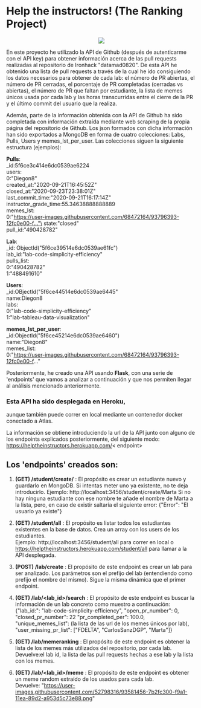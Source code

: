 # Help the instructors! (The Ranking Project)

<p align="center">
  <img src="https://encrypted-tbn0.gstatic.com/images?q=tbn%3AANd9GcSKGcxVkIwmU7eOyh27S0Jre8LHj3Morb1hTg&usqp=CAU">
</p>

En este proyecto he utilizado la API de Github (después de autenticarme con el API key) para obtener información acerca de las pull requests realizadas al repositorio de Ironhack "datamad0820".
De esta API he obtenido una lista de pull requests a través de la cual he ido consiguiendo los datos necesarios para obtener de cada lab:
el número de PR abiertas, el número de PR cerradas, el porcentaje de PR completadas (cerradas vs abiertas), el número de PR que faltan por estudiante, la lista de memes únicos usada por cada lab y las horas transcurridas entre el cierre de la PR y el último commit del usuario que la realiza. 

Además, parte de la información obtenida con la API de Github ha sido completada con información extraída mediante web scraping de la propia página del repositorio de Github. Los json formados con dicha información han sido exportados a MongoDB en forma de cuatro colecciones: Labs, Pulls, Users y memes_lst_per_user.
Las colecciones siguen la siguiente estructura (ejemplos):


**Pulls**:\
_id:5f6ce3c414e6dc0539ae6224\
users:\
0:"Diegon8"\
created_at:"2020-09-21T16:45:52Z"\
closed_at:"2020-09-23T23:38:01Z"\
last_commit_time:"2020-09-21T16:17:14Z"\
instructor_grade_time:55.34638888888889\
memes_lst:\
0:"https://user-images.githubusercontent.com/68472164/93796393-12fc0e00-f..."\
state:"closed"\
pull_id:"490428782"

**Lab**:\
_id: ObjectId("5f6ce39514e6dc0539ae61fc")\
lab_id:"lab-code-simplicity-efficiency"\
pulls_list:\
0:"490428782"\
1:"488491610"

**Users**:\
_id:OBjectId("5f6ce44514e6dc0539ae6445"\
name:Diegon8\
labs:\
0:"lab-code-simplicity-efficiency"\
1:"lab-tableau-data-visualization"

**memes_lst_per_user**:\
_id:ObjectId("5f6ce45214e6dc0539ae6460")\
name:"Diegon8"\
memes_list:\
0:"https://user-images.githubusercontent.com/68472164/93796393-12fc0e00-f..."



Posteriormente, he creado una API usando **Flask**, con una serie de 'endpoints' que vamos a analizar a continuación y que nos permiten llegar al análisis mencionado anteriormente.

### Esta API ha sido desplegada en Heroku,
 aunque también puede correr en local mediante un contenedor docker conectado a Atlas.

La información se obtiene introduciendo la url de la API junto con alguno de los endpoints explicados posteriormente, del siguiente modo:
https://helptheinstructors.herokuapp.com/< endpoint>


## Los 'endpoints' creados son:

1. **(GET) /student/create/<studentname>** : El propósito es crear un estudiante nuevo y guardarlo en MongoDB. Si intentas meter uno ya existente, no te deja introducirlo.
 Ejemplo: 
  http://localhost:3456/student/create/Marta
  Si no hay ninguna estudiante con ese nombre te añade el nombre de Marta a la lista, pero, en caso de existir saltaría el siguiente error:
  {"Error": "El usuario ya existe"}
 
2. **(GET) /student/all** : El propósito es listar todos los estudiantes existentes en la base de datos. Crea un array con los users de los estudiantes.\
Ejemplo: 
  http://localhost:3456/student/all  para correr en local o 
  https://helptheinstructors.herokuapp.com/student/all para llamar a la API desplegada.
  
3. **(POST) /lab/create** : El propósito de este endpoint es crear un lab para ser analizado. Los parámetros son el prefijo del lab (entendiendo como prefijo el nombre del mismo). Sigue la misma dinámica que el primer endpoint.

4. **(GET) /lab/<lab_id>/search** : El propósito de este endpoint es buscar la información de un lab concreto como muestro a continuación:\
{"lab_id:": "lab-code-simplicity-efficiency", "open_pr_number": 0, "closed_pr_number": 22 "pr_completed_per": 100.0, "unique_memes_list": (la lista de las url de los memes únicos por lab), "user_missing_pr_list": ["FDELTA", "CarlosSanzDGP", "Marta"]}
 
5. **(GET) /lab/memeranking** : El propósito de este endpoint es obtener la lista de los memes más utilizados del repositorio, por cada lab.\
Devuelve:el lab id, la lista de las pull requests hechas a ese lab y la lista con los memes.

6. **(GET) /lab/<lab_id>/meme** : El propósito de este endpoint es obtener un meme random extraído de los usados para cada lab.\
Devuelve:
"https://user-images.githubusercontent.com/52798316/93581456-7b2fc300-f9a1-11ea-89d2-a953d5c73e88.png"

